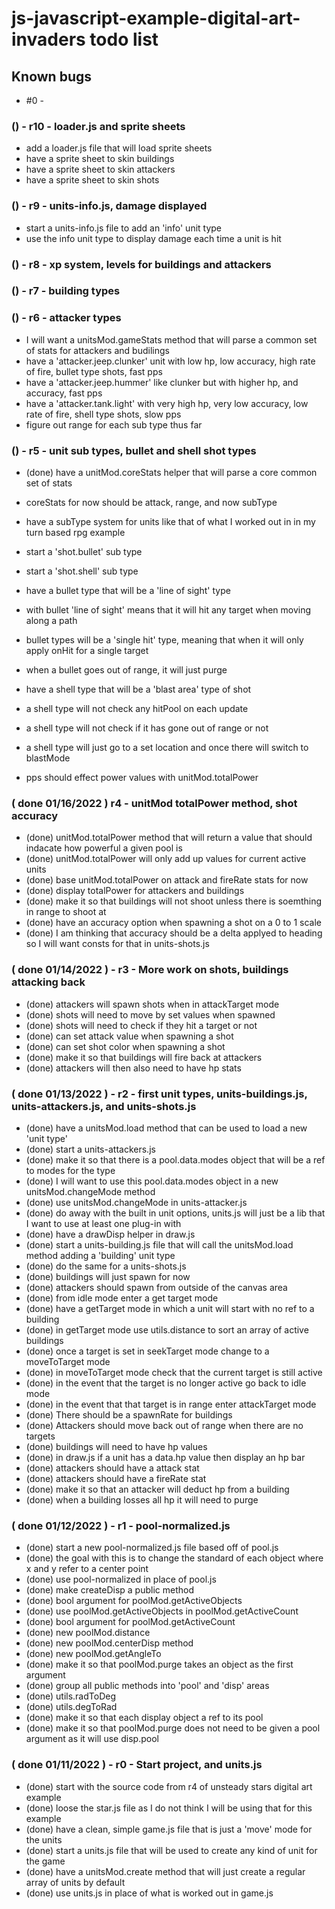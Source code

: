 # js-javascript-example-digital-art-invaders todo list

## Known bugs
* #0 - 


<!-- Maintenance -->

<!-- Additonal Features -->

### () - r10 - loader.js and sprite sheets
* add a loader.js file that will load sprite sheets
* have a sprite sheet to skin buildings
* have a sprite sheet to skin attackers
* have a sprite sheet to skin shots

### () - r9 - units-info.js, damage displayed
* start a units-info.js file to add an 'info' unit type
* use the info unit type to display damage each time a unit is hit 

### () - r8 - xp system, levels for buildings and attackers

### () - r7 - building types

### () - r6 - attacker types
* I will want a unitsMod.gameStats method that will parse a common set of stats for attackers and budilings
* have a 'attacker.jeep.clunker' unit with low hp, low accuracy, high rate of fire, bullet type shots, fast pps
* have a 'attacker.jeep.hummer' like clunker but with higher hp, and accuracy, fast pps
* have a 'attacker.tank.light' with very high hp, very low accuracy, low rate of fire, shell type shots, slow pps
* figure out range for each sub type thus far

### () - r5 - unit sub types, bullet and shell shot types
* (done) have a unitMod.coreStats helper that will parse a core common set of stats
* coreStats for now should be attack, range, and now subType 
* have a subType system for units like that of what I worked out in in my turn based rpg example

* start a 'shot.bullet' sub type
* start a 'shot.shell' sub type

* have a bullet type that will be a 'line of sight' type
* with bullet 'line of sight' means that it will hit any target when moving along a path
* bullet types will be a 'single hit' type, meaning that when it will only apply onHit for a single target
* when a bullet goes out of range, it will just purge

* have a shell type that will be a 'blast area' type of shot
* a shell type will not check any hitPool on each update
* a shell type will not check if it has gone out of range or not
* a shell type will just go to a set location and once there will switch to blastMode

* pps should effect power values with unitMod.totalPower

### ( done 01/16/2022 ) r4 - unitMod totalPower method, shot accuracy
* (done) unitMod.totalPower method that will return a value that should indacate how powerful a given pool is
* (done) unitMod.totalPower will only add up values for current active units
* (done) base unitMod.totalPower on attack and fireRate stats for now
* (done) display totalPower for attackers and buildings
* (done) make it so that buildings will not shoot unless there is soemthing in range to shoot at
* (done) have an accuracy option when spawning a shot on a 0 to 1 scale
* (done) I am thinking that accuracy should be a delta applyed to heading so I will want consts for that in units-shots.js

<!-- MVP -->

### ( done 01/14/2022 ) - r3 - More work on shots, buildings attacking back
<!-- shots -->
* (done) attackers will spawn shots when in attackTarget mode
* (done) shots will need to move by set values when spawned
* (done) shots will need to check if they hit a target or not
* (done) can set attack value when spawning a shot
* (done) can set shot color when spawning a shot
* (done) make it so that buildings will fire back at attackers
* (done) attackers will then also need to have hp stats

### ( done 01/13/2022 ) - r2 - first unit types, units-buildings.js, units-attackers.js, and units-shots.js
* (done) have a unitsMod.load method that can be used to load a new 'unit type'
* (done) start a units-attackers.js
* (done) make it so that there is a pool.data.modes object that will be a ref to modes for the type
* (done) I will want to use this pool.data.modes object in a new unitsMod.changeMode method
* (done) use unitsMod.changeMode in units-attacker.js
* (done) do away with the built in unit options, units.js will just be a lib that I want to use at least one plug-in with
* (done) have a drawDisp helper in draw.js
* (done) start a units-building.js file that will call the unitsMod.load method adding a 'building' unit type
* (done) do the same for a units-shots.js
* (done) buildings will just spawn for now
* (done) attackers should spawn from outside of the canvas area
* (done) from idle mode enter a get target mode
* (done) have a getTarget mode in which a unit will start with no ref to a building
* (done) in getTarget mode use utils.distance to sort an array of active buildings
* (done) once a target is set in seekTarget mode change to a moveToTarget mode
* (done) in moveToTarget mode check that the current target is still active
* (done) in the event that the target is no longer active go back to idle mode
* (done) in the event that that target is in range enter attackTarget mode
* (done) There should be a spawnRate for buildings
* (done) Attackers should move back out of range when there are no targets
* (done) buildings will need to have hp values
* (done) in draw.js if a unit has a data.hp value then display an hp bar
* (done) attackers should have a attack stat
* (done) attackers should have a fireRate stat
* (done) make it so that an attacker will deduct hp from a building
* (done) when a building losses all hp it will need to purge

### ( done 01/12/2022 ) - r1 - pool-normalized.js
* (done) start a new pool-normalized.js file based off of pool.js
* (done) the goal with this is to change the standard of each object where x and y refer to a center point
* (done) use pool-normalized in place of pool.js
* (done) make createDisp a public method
* (done) bool argument for poolMod.getActiveObjects
* (done) use poolMod.getActiveObjects in poolMod.getActiveCount
* (done) bool argument for poolMod.getActiveCount
* (done) new poolMod.distance
* (done) new poolMod.centerDisp method
* (done) new poolMod.getAngleTo
* (done) make it so that poolMod.purge takes an object as the first argument
* (done) group all public methods into 'pool' and 'disp' areas
* (done) utils.radToDeg
* (done) utils.degToRad
* (done) make it so that each display object a ref to its pool
* (done) make it so that poolMod.purge does not need to be given a pool argument as it will use disp.pool

### ( done 01/11/2022 ) - r0 - Start project, and units.js
* (done) start with the source code from r4 of unsteady stars digital art example
* (done) loose the star.js file as I do not think I will be using that for this example
* (done) have a clean, simple game.js file that is just a 'move' mode for the units
* (done) start a units.js file that will be used to create any kind of unit for the game
* (done) have a unitsMod.create method that will just create a regular array of units by default
* (done) use units.js in place of what is worked out in game.js

